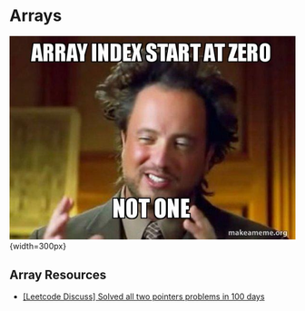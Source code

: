 # Arrays

![arrays](../imgs/meme_array.jpg){width=300px}

## Array Resources

- [[Leetcode Discuss] Solved all two pointers problems in 100 days](https://leetcode.com/discuss/study-guide/1688903/solved-all-two-pointers-problems-in-100-days)
